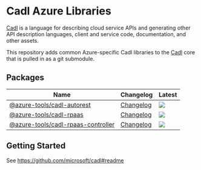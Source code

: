 # Cadl Azure Libraries

[Cadl](https://github.com/microsoft/cadl) is a language for describing cloud
service APIs and generating other API description languages, client and
service code, documentation, and other assets. 

This repository adds common Azure-specific Cadl libraries to the
[Cadl](https://github.com/microsoft/cadl) core that is pulled in as a git
submodule.

## Packages

| Name                                                             | Changelog                              | Latest                                                                                                                                    |
| ---------------------------------------------------------------- | -------------------------------------- | ----------------------------------------------------------------------------------------------------------------------------------------- |
| [@azure-tools/cadl-autorest][cadl-autorest_src]                  | [Changelog][cadl-autorest_chg]         | [![](https://img.shields.io/npm/v/@azure-tools/cadl-autorest)](https://www.npmjs.com/package/@azure-tools/cadl-autorest)                  |
| [@azure-tools/cadl-rpaas][cadl-rpaas_src]                        | [Changelog][cadl-rpaas_chg]            | [![](https://img.shields.io/npm/v/@azure-tools/cadl-rpaas)](https://www.npmjs.com/package/@azure-tools/cadl-rpaas)                        |
| [@azure-tools/cadl-rpaas-controller][cadl-rpaas-controller_src]  | [Changelog][cadl-rpaas-controller_chg] | [![](https://img.shields.io/npm/v/@azure-tools/cadl-rpaas-controller)](https://www.npmjs.com/package/@azure-tools/cadl-rpaas-controller)  |

[cadl-autorest_src]: packages/cadl-autorest
[cadl-autorest_chg]: packages/cadl-autorest/CHANGELOG.md
[cadl-rpaas_src]: packages/cadl-rpaas
[cadl-rpaas_chg]: packages/cadl-rpaas/CHANGELOG.md
[cadl-rpaas-controller_src]: packages/cadl-rpaas-controller
[cadl-rpaas-controller_chg]: packages/cadl-rpaas-controller/CHANGELOG.md

## Getting Started

See https://github.com/microsoft/cadl#readme


